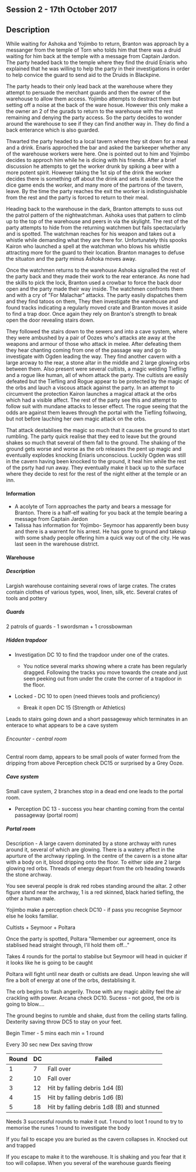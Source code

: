 ## Session 2 - 17th October 2017

## Description

While waiting for Ashoka and Yojimbo to return, Branton was approach by a messanger from the temple of Torn who tolds him that there was a druid waiting for him back at the temple with a message from Captain Jardon. The party headed back to the temple where they find the druid Eniaris who explained that he was willing to help the party in their investigations in order to help convice the guard to send aid to the Druids in Blackpine.

The party heads to their only lead back at the warehouse where they attempt to persuade the merchant guards and then the owner of the warehouse to allow them access. Yojimbo attempts to destract them but setting off a noise at the back of the ware hosue. However this only make a the owner an 2 of the gurads to return to the warehouse with the rest remaining and denying the party access. So the party decides to wonder around the warehouse to see if they can find another way in. They do find a back enterance which is also guarded. 

Thwarted the party headed to a local tavern where they sit down for a meal and a drink. Enaris approched the bar and asked the barkeeper whether any of the warehouse workers were here. One is pointed out to him and Yojimbo decides to approch him while he is dicing with his friends. After a brief discussion he attempts to get the worker drunk by spiking a beer with a more potent spirit. However taking the 1st sip of the drink the worker decides there is something off about the drink and sets it aside. Once the dice game ends the worker, and many more of the partrons of the tavern, leave. By the time the party reaches the exit the worker is indistinguishable from the rest and the party is forced to return to their meal.

Heading back to the warehouse in the dark, Branton attempts to suss out the patrol pattern of the nightwatchman. Ashoka uses that pattern to climb up to the top of the warehouse and peers in via the skylight. The rest of the party attempts to hide from the returning watchmen but fails spectacularly and is spotted. The watchman reaches for his weapon and takes out a whistle while demanding what they are there for. Unfortunately this spooks Kairon who launched a spell at the watchman who blows his whistle attracting more for the guard to their location. Branton manages to defuse the situaton and the party minus Ashoka moves away.

Once the watchmen returns to the warehouse Ashoka signalled the rest of the party back and they made their work to the rear enterance. As none had the skills to pick the lock, Branton used a crowbar to force the back door open and the party made their way inside. The watchmen confronts them and with a cry of "For Malachar" attacks. The party easily dispatches them and they find tatoos on them, They then investigate the warehouse and found tracks indicating a regularly moved crate and Branton moves it aside to find a trap door. Once again they rely on Branton's strength to break open the door revealing stairs down.

They followed the stairs down to the sewers and into a cave system, where they were ambushed by a pair of Oozes who's attacks ate away at the weapons and armour of those who attack in melee. After defeating them they hear chanting coming from one of the passage way and go to investigate with Ogden leading the way. They find another cavern with a large arcway to the rear, a stone altar in the middle and 2 large glowing orbs between them. Also present were several cultists, a magic welding Tiefling and a rogue like human, all of whom attack the party. The cultists are easily defeated but the Tiefling and Rogue appear to be protected by the magic of the orbs and lauch a viscous attack against the party. In an attempt to circumvent the protection Kairon launches a magical attack at the orbs which had a visible affect. The rest of the party see this and attempt to follow suit with mundane attacks to lesser effect. The rogue seeing that the odds are against them leaves through the portal with the Tiefling follwoing, but not before lauching her own magic attack on the orbs. 

That attack destablises the magic so much that it causes the ground to start rumbling. The party quick realise that they eed to leave but the ground shakes so much that several of them fall to the ground. The shaking of the ground gets worse and worse as the orb releases the pent up magic and eventually explodes knocking Eniaris unconscious. Luckily Ogden was still in the cavern having been knocked to the ground, it heal him while the rest of the psrty had run away. They eventually make it back up to the surface where they decide to rest for the rest of the night either at the temple or an inn.

#### Information

* A acolyte of Torn approaches the party and bears a message for Branton. There is a half-elf waiting for you back at the temple bearing a message from Captain Jardon
* Talissa has information for Yojimbo- Seymoor has apparently been busy and there is a warrent for his arrest. He has gone to ground and takeup with some shady people offering him a quick way out of the city. He was last seen in the warehouse district.


#### Warehouse

##### Description
Largish warehouse containing several rows of large crates. The crates contain clothes of various types, wool, linen, silk, etc. Several crates of tools and pottery

##### Guards
2 patrols of guards - 1 swordsman + 1 crossbowman

##### Hidden trapdoor

* Investigation DC 10 to find the trapdoor under one of the crates. 
  * You notice several marks showing where a crate has been regularly dragged. Following the tracks you move towards the create and just seen peeking out from under the crate the corner of a trapdoor in the floor.
  
* Locked - DC 10 to open (need thieves tools and proficiency)
  * Break it open DC 15 (Strength or Athletics)
  
Leads to stairs going down and a short passageway which terminates in an enterace to what appears to be a cave system

###### Encounter - central room

Central room damp, appears to be small pools of water formed from the dripping from above
Perception check DC15 or surprised by a Grey Ooze.

##### Cave system

Small cave system, 2 branches stop in a dead end one leads to the portal room. 

* Perception DC 13 - success you hear chanting coming from the cental passageway (portal room)

##### Portal room

Description - A large cavern dominated by a stone archway with runes around it, several of which are glowing. There is a watery affect in the apurture of the archway rippling. In the centre of the cavern is a stone altar with a body on it, blood dripping onto the floor. To either side are 2 large glowing red orbs. Threads of energy depart from the orb heading towards the stone archway.

You see several people is drak red robes standing around the altar. 2 other figure stand near the archway, 1 is a red skinned, black haried tiefling, the other a human male.

Yojimbo make a perception check DC10 - if pass you recognise Seymoor else he looks familiar.

Cultists + Seymoor + Poltara

Once the party is spotted, Poltara "Remember our agreement, once its stablised head straight through, I'll hold them off..." 

Takes 4 rounds for the portal to stabilse but Seymoor will head in quicker if it looks like he is going to be caught

Poltara will fight until near death or cultists are dead. Unpon leaving she will fire a bolt of energy at one of the orbs, destablising it. 

The orb begins to flash angerily. Those with any magic ability feel the air crackling with power. Arcana check DC10. Sucess - not good, the orb is going to blow....

The ground begins to rumble and shake, dust from the ceiling starts falling. Dexterity saving throw DC5 to stay on your feet.

Begin Timer - 5 mins each min = 1 round

Every 30 sec new Dex saving throw

| Round | DC | Failed |
|------|------|------|
| 1 | 7 | Fall over |
|2 | 10 | Fall over |
| 3 | 12 | Hit by falling debris 1d4 (B) |
| 4 | 15 | Hit by falling debris 1d6 (B) |
| 5 | 18 | Hit by falling debris 1d8 (B) and stunned |

Needs 3 successful rounds to make it out.
1 round to loot
1 round to try to memorise the runes
1 round to investigate the body

If you fail to escape you are buried as the cavern collapses in. Knocked out and trapped

If you escape to make it to the warehouse. It is shaking and you fear that it too will collapse. When you several of the warehouse guards fleeing
